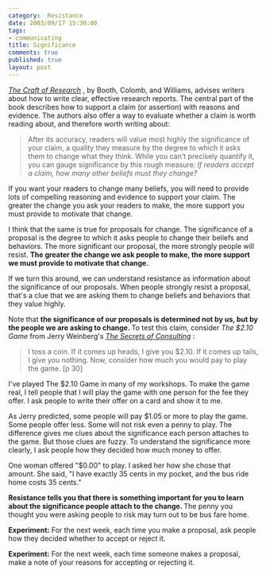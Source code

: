 ```yaml
--- 
category:  Resistance
date: 2003/09/17 15:30:00
tags: 
- communicating
title: Significance
comments: true
published: true
layout: post
---
```


<p>
<em>
<a href="http://www.amazon.com/exec/obidos/ASIN/0226065685/dalehemer-20">The Craft of Research</a>
</em>,  by Booth, Colomb, and Williams, advises writers about how to write clear, effective research reports. The central part of the book describes how to support a claim (or assertion) with reasons and evidence. The authors also offer a way to evaluate whether a claim is worth reading about, and therefore worth writing about: </p>
<blockquote>
<p> After its accuracy, readers will value most highly the significance of your claim, a quality they measure by the degree to which it asks them to change what they think. While you can't precisely quantify it, you can gauge significance by this rough measure: <em>If readers accept a claim, how many other beliefs must they change?</em>
</p>
</blockquote>
<p> If you want your readers to change many beliefs, you will need to provide lots of compelling reasoning and evidence to support your claim. The greater the change you ask your readers to make, the more support you must provide to motivate that change. </p>
<p> I think that the same is true for proposals for change. The significance of a proposal is the degree to which it asks people to change their beliefs and behaviors. The more significant our proposal, the more strongly people will resist. <strong> The greater the change we ask people to make, the more support we must provide to motivate that change. </strong>
</p>
<p> If we turn this around, we can understand resistance as information about the significance of our proposals. When people strongly resist a proposal, that's a clue that we are asking them to change beliefs and behaviors that they value highly. </p>
<p> Note that <strong> the significance of our proposals is determined not by us, but by the people we are asking to change. </strong> To test this claim, consider <em>The $2.10 Game</em> from Jerry Weinberg's  <em>
<a href="http://www.amazon.com/exec/obidos/ASIN/0932633013/dalehemer-20">The Secrets of Consulting</a>
</em>:  </p>
<blockquote>
<p> I toss a coin. If it comes up heads, I give you $2.10. If it comes up tails, I give you nothing. Now, consider how much you would pay to play the game. [p 30] </p>
</blockquote>
<p> I've played The $2.10 Game in many of my workshops. To make the game real, I tell people that I will play the game with one person for the fee they offer. I ask people to write their offer on a card and show it to me. </p>
<p> As Jerry predicted, some people will pay $1.05 or more to play the game. Some people offer less. Some will not risk even a penny to play. The difference gives me clues about the significance each person attaches to the game. But those clues are fuzzy. To understand the significance more clearly, I ask people how they decided how much money to offer. </p>
<p> One woman offered "$0.00" to play. I asked her how she chose that amount. She said, "I have exactly 35 cents in my pocket, and the bus ride home costs 35 cents." </p>
<p>
<strong> Resistance tells you that there is something important for you to learn about the significance people attach to the change. </strong> The penny you thought you were asking people to risk may turn out to be bus fare home. </p>
<p>
<strong>Experiment:</strong> For the next week, each time you make a proposal, ask people how they decided whether to accept or reject it. </p>
<p>
<strong>Experiment:</strong> For the next week, each time someone makes a proposal, make a note of your reasons for accepting or rejecting it. </p>
